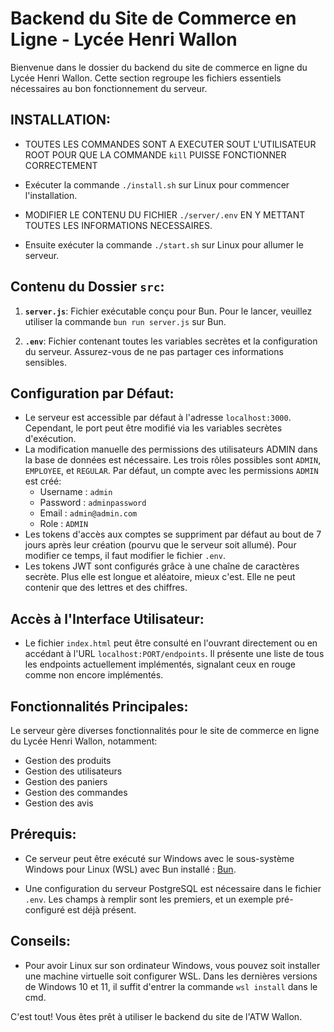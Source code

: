 # Backend du Site de Commerce en Ligne - Lycée Henri Wallon

Bienvenue dans le dossier du backend du site de commerce en ligne du Lycée Henri Wallon. Cette section regroupe les fichiers essentiels nécessaires au bon fonctionnement du serveur.

## INSTALLATION:
- TOUTES LES COMMANDES SONT A EXECUTER SOUT L'UTILISATEUR ROOT POUR QUE LA COMMANDE `kill` PUISSE FONCTIONNER CORRECTEMENT

- Exécuter la commande `./install.sh` sur Linux pour commencer l'installation.

- MODIFIER LE CONTENU DU FICHIER `./server/.env` EN Y METTANT TOUTES LES INFORMATIONS NECESSAIRES.

- Ensuite exécuter la commande `./start.sh` sur Linux pour allumer le serveur.

## Contenu du Dossier `src`:

1. **`server.js`**: Fichier exécutable conçu pour Bun. Pour le lancer, veuillez utiliser la commande `bun run server.js` sur Bun.

3. **`.env`**: Fichier contenant toutes les variables secrètes et la configuration du serveur. Assurez-vous de ne pas partager ces informations sensibles.

## Configuration par Défaut:

- Le serveur est accessible par défaut à l'adresse `localhost:3000`. Cependant, le port peut être modifié via les variables secrètes d'exécution.
- La modification manuelle des permissions des utilisateurs ADMIN dans la base de données est nécessaire. Les trois rôles possibles sont `ADMIN`, `EMPLOYEE`, et `REGULAR`. Par défaut, un compte avec les permissions `ADMIN` est créé:
    - Username : `admin`
    - Password : `adminpassword`
    - Email : `admin@admin.com`
    - Role : `ADMIN`
- Les tokens d'accès aux comptes se suppriment par défaut au bout de 7 jours après leur création (pourvu que le serveur soit allumé). Pour modifier ce temps, il faut modifier le fichier `.env`.
- Les tokens JWT sont configurés grâce à une chaîne de caractères secrète. Plus elle est longue et aléatoire, mieux c'est. Elle ne peut contenir que des lettres et des chiffres.

## Accès à l'Interface Utilisateur:

- Le fichier `index.html` peut être consulté en l'ouvrant directement ou en accédant à l'URL `localhost:PORT/endpoints`. Il présente une liste de tous les endpoints actuellement implémentés, signalant ceux en rouge comme non encore implémentés.

## Fonctionnalités Principales:

Le serveur gère diverses fonctionnalités pour le site de commerce en ligne du Lycée Henri Wallon, notamment:

- Gestion des produits
- Gestion des utilisateurs
- Gestion des paniers
- Gestion des commandes
- Gestion des avis

## Prérequis:

- Ce serveur peut être exécuté sur Windows avec le sous-système Windows pour Linux (WSL) avec Bun installé : [Bun](https://bun.sh/).

- Une configuration du serveur PostgreSQL est nécessaire dans le fichier `.env`. Les champs à remplir sont les premiers, et un exemple pré-configuré est déjà présent.
## Conseils:
- Pour avoir Linux sur son ordinateur Windows, vous pouvez soit installer une machine virtuelle soit configurer WSL. Dans les dernières versions de Windows 10 et 11, il suffit d'entrer la commande `wsl install` dans le cmd.

C'est tout! Vous êtes prêt à utiliser le backend du site de l'ATW Wallon.